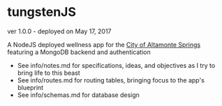 # tungstenJS

ver 1.0.0 - deployed on May 17, 2017

A NodeJS deployed wellness app for the [City of Altamonte Springs](http://www.altamonte.org) featuring a MongoDB backend and authentication

* See info/notes.md for specifications, ideas, and objectives as I try to bring life to this beast
* See info/routes.md for routing tables, bringing focus to the app's blueprint
* See info/schemas.md for database design